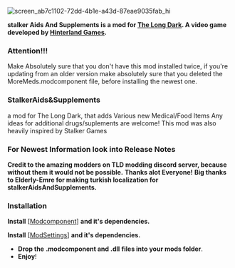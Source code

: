 ![screen_ab7c1102-72dd-4b1e-a43d-87eae9035fab_hi](https://github.com/user-attachments/assets/d74d806d-4f22-4ead-be39-bc80dd687fe1)

**stalker Aids And Supplements is a mod for [The Long Dark](https://www.thelongdark.com). 
A video game developed by [Hinterland Games](https://hinterlandgames.com/).**

### Attention!!!

Make Absolutely sure that you don't have this mod installed twice, if you're updating from an older version make absolutely
sure that you deleted the MoreMeds.modcomponent file, before installing the newest one.

### StalkerAids&Supplements

a mod for The Long Dark, that adds Various new Medical/Food Items
Any ideas for additional drugs/suplements are welcome!
This mod was also heavily inspired by Stalker Games

### For Newest Information look into Release Notes

**Credit to the amazing modders on TLD modding discord server, because without them it would not be possible.**
**Thanks alot Everyone!**
**Big thanks to Elderly-Emre for making turkish localization for stalkerAidsAndSupplements.**

### Installation

**Install** [[Modcomponent](https://github.com/dommrogers/ModComponent/releases/tag/6.3.1)] **and it's dependencies.**

**Install** [[ModSettings](https://github.com/DigitalzombieTLD/ModSettings/releases/tag/v2.0.6)] **and it's dependencies.**

- **Drop the** **.modcomponent and .dll** **files into your mods folder**.
- **Enjoy**!
